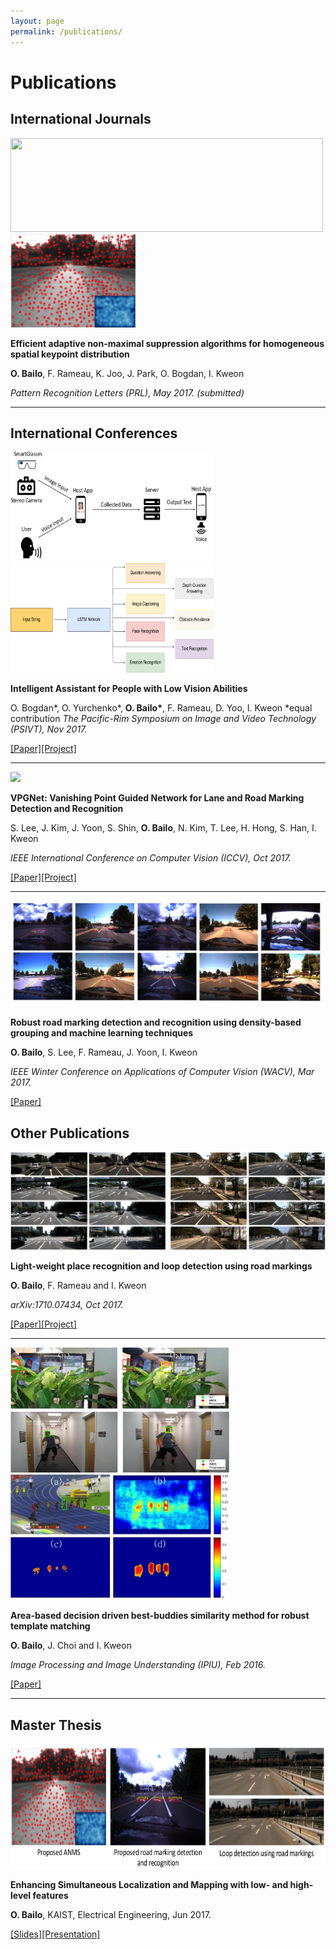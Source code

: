 ```yaml
---
layout: page
permalink: /publications/
---
```

# Publications

## International Journals

<img src="/images/PRL_Flow.png" width="500" height = "150">  <img src="/images/PRL_Result.png" width="200" height = "150"> 

**Efficient adaptive non-maximal suppression algorithms for homogeneous spatial keypoint distribution**

**O. Bailo**, F. Rameau, K. Joo, J. Park, O. Bogdan, I. Kweon

*Pattern Recognition Letters (PRL), May 2017. (submitted)*


----

## International Conferences

<img src="/images/PSIVT_Outer_Flow.png" width="325" height = "175"> <img src="/images/PSIVT_Inner_Flow.png" width="325" height = "175">

**Intelligent Assistant for People with Low Vision Abilities**

O. Bogdan\*, O. Yurchenko\*, **O. Bailo\***, F. Rameau, D. Yoo, I. Kweon
\*equal contribution
*The Pacific-Rim Symposium on Image and Video Technology (PSIVT), Nov 2017.*

[[Paper]](https://www.researchgate.net/publication/319956300_Intelligent_Assistant_for_People_with_Low_Vision_Abilities)[[Project]](https://github.com/BAILOOL/Assistant-for-People-with-Low-Vision)

----

<img src="https://raw.githubusercontent.com/SeokjuLee/VPGNet/master/teaser.png">

**VPGNet: Vanishing Point Guided Network for Lane and Road Marking Detection and Recognition**

S. Lee, J. Kim, J. Yoon, S. Shin, **O. Bailo**, N. Kim, T. Lee, H. Hong, S. Han, I. Kweon

*IEEE International Conference on Computer Vision (ICCV), Oct 2017.*

[[Paper]](https://www.researchgate.net/publication/320465034_VPGNet_Vanishing_Point_Guided_Network_for_Lane_and_Road_Marking_Detection_and_Recognition)[[Project]](https://github.com/SeokjuLee/VPGNet)

----
<img src="/images/WACV16_Results.png"> 

**Robust road marking detection and recognition using density-based grouping and machine learning techniques**

**O. Bailo**, S. Lee, F. Rameau, J. Yoon, I. Kweon

*IEEE Winter Conference on Applications of Computer Vision (WACV), Mar 2017.*

[[Paper]](https://www.researchgate.net/publication/312286941_Robust_Road_Marking_Detection_and_Recognition_Using_Density-Based_Grouping_and_Machine_Learning_Techniques)

## Other Publications

<img src="/images/PlaceDetectionLoopRecognition.png">

**Light-weight place recognition and loop detection using road markings**

**O. Bailo**, F. Rameau and I. Kweon

*arXiv:1710.07434, Oct 2017.*

[[Paper]](https://www.researchgate.net/publication/320557008_Light-weight_place_recognition_and_loop_detection_using_road_markings)[[Project]](https://github.com/BAILOOL/PlaceRecognition-LoopDetection)

----

<img src="/images/IPIU16_Teaser.png" width="350" height = "200">  <img src="/images/IPIU16_Method.png" width="350" height = "200"> 

**Area-based decision driven best-buddies similarity method for robust template matching**

**O. Bailo**, J. Choi and I. Kweon

*Image Processing and Image Understanding (IPIU), Feb 2016.*

[[Paper]](https://drive.google.com/open?id=0B7gHxBEfGEWcZ0pIUk14QVpIRmc)

----

## Master Thesis

<img src="/images/MasterThesis_Teaser.png" width="700" height = "200">

**Enhancing Simultaneous Localization and Mapping with low- and high- level features**

**O. Bailo**, KAIST, Electrical Engineering, Jun 2017.

[[Slides]](https://1drv.ms/b/s!AiL1Yzy0p5YhgwtFdtFBY-MCNKsN)[[Presentation]](https://1drv.ms/p/s!AiL1Yzy0p5Yhgw2g4_KDmI5jvsdj)
